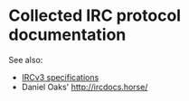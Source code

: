 # Collected IRC protocol documentation

See also:

 * [IRCv3 specifications](https://github.com/ircv3/ircv3-specifications)
 * Daniel Oaks' <http://ircdocs.horse/>
